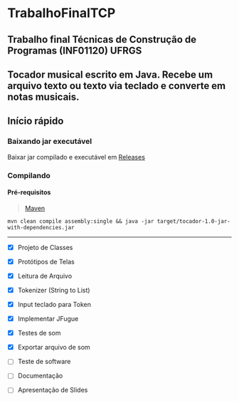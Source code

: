 # TrabalhoFinalTCP
## Trabalho final Técnicas de Construção de Programas (INF01120) UFRGS

Tocador musical escrito em Java. Recebe um arquivo texto ou texto via teclado e converte em notas musicais. 
---

## Início rápido
### Baixando jar executável
Baixar jar compilado e executável em [Releases](https://github.com/matheus-mcosta/TrabalhoFinalTCP/releases)

### Compilando

#### Pré-requisitos 
>[Maven](https://maven.apache.org)

```
mvn clean compile assembly:single && java -jar target/tocador-1.0-jar-with-dependencies.jar
```
---
 * [X] Projeto de Classes 
 * [X] Protótipos de Telas
 * [X] Leitura de Arquivo
 * [X] Tokenizer (String to List)
 * [X] Input teclado para Token
 * [X] Implementar JFugue
 * [X] Testes de som
 * [X] Exportar arquivo de som
 * [ ] Teste de software
 * [ ] Documentação
 * [ ] Apresentação de Slides

